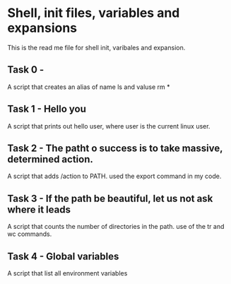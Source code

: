 # Shell, init files, variables and expansions

This is the  read me file for shell init, varibales and expansion.

## Task 0 - <o>
A script that creates an alias of name ls and valuse rm *

## Task 1 - Hello you
A script that prints out hello user, where user is the current linux user.

## Task 2 - The patht o success is to take massive, determined action.
A script that adds /action to PATH. used the export command in my code.

## Task 3 - If the path be beautiful, let us not ask where it leads
A script that counts the number of directories in the path. use of the tr and wc commands.

## Task 4 - Global variables
A script that list all environment variables
